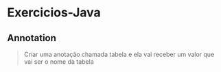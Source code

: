 # Exercicios-Java

## Annotation

> Criar uma anotação chamada tabela e ela vai receber um valor que vai ser o nome da tabela